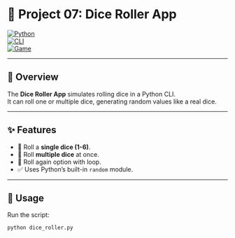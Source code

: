 # 🎲 Project 07: Dice Roller App  

[![Python](https://img.shields.io/badge/Python-3.x-blue?logo=python)](https://www.python.org/)  
[![CLI](https://img.shields.io/badge/Interface-CLI-lightgrey)]()  
[![Game](https://img.shields.io/badge/Category-Game-orange)]()  

---

## 📖 Overview
The **Dice Roller App** simulates rolling dice in a Python CLI.  
It can roll one or multiple dice, generating random values like a real dice.  

---

## ✨ Features
- 🎲 Roll a **single dice (1-6)**.  
- 🎲 Roll **multiple dice** at once.  
- 🔁 Roll again option with loop.  
- ✅ Uses Python’s built-in `random` module.  

---

## 🚀 Usage
Run the script:
```bash
python dice_roller.py
```
